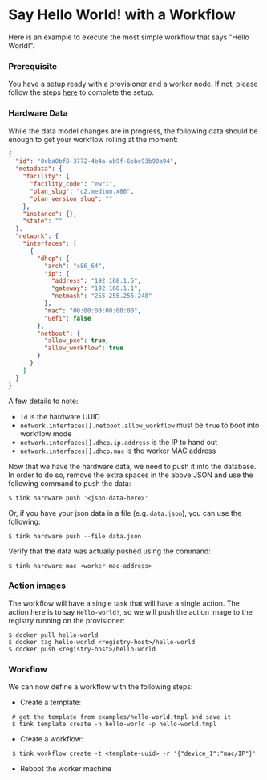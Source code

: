 # Say Hello World! with a Workflow

Here is an example to execute the most simple workflow that says "Hello World!".

### Prerequisite

You have a setup ready with a provisioner and a worker node.
If not, please follow the steps [here](setup.md) to complete the setup.

### Hardware Data

While the data model changes are in progress, the following data should be enough to get your workflow rolling at the moment:

```json
{
  "id": "0eba0bf8-3772-4b4a-ab9f-6ebe93b90a94",
  "metadata": {
    "facility": {
      "facility_code": "ewr1",
      "plan_slug": "c2.medium.x86",
      "plan_version_slug": ""
    },
    "instance": {},
    "state": ""
  },
  "network": {
    "interfaces": [
      {
        "dhcp": {
          "arch": "x86_64",
          "ip": {
            "address": "192.168.1.5",
            "gateway": "192.168.1.1",
            "netmask": "255.255.255.248"
          },
          "mac": "00:00:00:00:00:00",
          "uefi": false
        },
        "netboot": {
          "allow_pxe": true,
          "allow_workflow": true
        }
      }
    ]
  }
}
```

A few details to note:

-   `id` is the hardware UUID
-   `network.interfaces[].netboot.allow_workflow` must be `true` to boot into workflow mode
-   `network.interfaces[].dhcp.ip.address` is the IP to hand out
-   `network.interfaces[].dhcp.mac` is the worker MAC address

Now that we have the hardware data, we need to push it into the database.
In order to do so, remove the extra spaces in the above JSON and use the following command to push the data:

```shell
$ tink hardware push '<json-data-here>'
```

Or, if you have your json data in a file (e.g. `data.json`), you can use the following:

```shell
$ tink hardware push --file data.json
```

Verify that the data was actually pushed using the command:

```shell
$ tink hardware mac <worker-mac-address>
```

### Action images

The workflow will have a single task that will have a single action.
The action here is to say `Hello-world!`, so we will push the action image to the registry running on the provisioner:

```shell
$ docker pull hello-world
$ docker tag hello-world <registry-host>/hello-world
$ docker push <registry-host>/hello-world
```

### Workflow

We can now define a workflow with the following steps:

-   Create a template:

```shell
 # get the template from examples/hello-world.tmpl and save it
 $ tink template create -n hello-world -p hello-world.tmpl
```

-   Create a workflow:

```shell
 $ tink workflow create -t <template-uuid> -r '{"device_1":"mac/IP"}'
```

-   Reboot the worker machine
